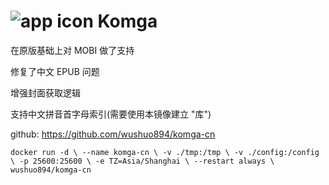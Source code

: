 # ![app icon](./.github/readme-images/app-icon.png) Komga

在原版基础上对 MOBI 做了支持

修复了中文 EPUB 问题

增强封面获取逻辑

支持中文拼音首字母索引(需要使用本镜像建立 "库")

github: https://github.com/wushuo894/komga-cn

`docker run -d \
  --name komga-cn \
  -v ./tmp:/tmp \
  -v ./config:/config \
  -p 25600:25600 \
  -e TZ=Asia/Shanghai \
  --restart always \
  wushuo894/komga-cn`
